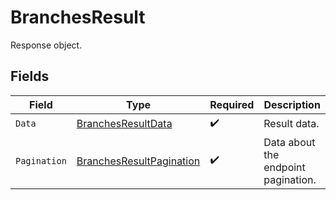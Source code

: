 # BranchesResult

Response object.


## Fields

| Field                                                                       | Type                                                                        | Required                                                                    | Description                                                                 |
| --------------------------------------------------------------------------- | --------------------------------------------------------------------------- | --------------------------------------------------------------------------- | --------------------------------------------------------------------------- |
| `Data`                                                                      | [BranchesResultData](../../models/shared/branchesresultdata.md)             | :heavy_check_mark:                                                          | Result data.                                                                |
| `Pagination`                                                                | [BranchesResultPagination](../../models/shared/branchesresultpagination.md) | :heavy_check_mark:                                                          | Data about the endpoint pagination.                                         |